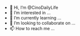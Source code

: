 - 👋 Hi, I’m @CinoDailyLife
- 👀 I’m interested in ...
- 🌱 I’m currently learning ...
- 💞️ I’m looking to collaborate on ...
- 📫 How to reach me ...

<!---
CinoDailyLife is a ✨ special ✨ repository because its `README.md` (this file) appears on your GitHub profile.
You can click the Preview link to take a look at your changes.
--->
